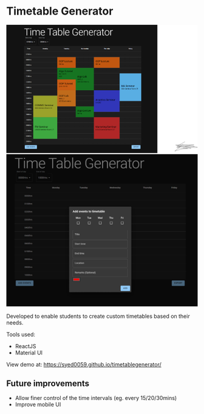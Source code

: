 # Timetable Generator

![alt text](https://github.com/syed0059/timetablegenerator/blob/master/Annotation%202023-02-04%20121321.png)
![alt text](https://github.com/syed0059/timetablegenerator/blob/master/Annotation%202023-02-04%20122438.png)

Developed to enable students to create custom timetables based on their needs.

Tools used:
  - ReactJS
  - Material UI

View demo at: https://syed0059.github.io/timetablegenerator/

## Future improvements
- Allow finer control of the time intervals (eg. every 15/20/30mins)
- Improve mobile UI
